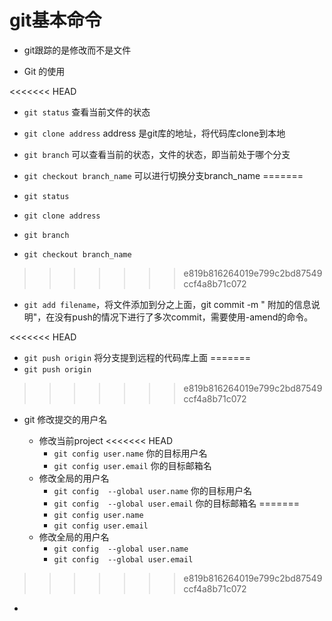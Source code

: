 # git基本命令

*  git跟踪的是修改而不是文件

* Git 的使用

<<<<<<< HEAD
  * `git status` 查看当前文件的状态

  * `git clone address` address 是git库的地址，将代码库clone到本地

  * `git branch` 可以查看当前的状态，文件的状态，即当前处于哪个分支

  * `git checkout branch_name` 可以进行切换分支branch_name
=======
  * `git status`<!--查看当前文件的状态-->

  * `git clone address`<!--address 是git库的地址，将代码库clone到本地-->

  * `git branch`<!--可以查看当前的状态，文件的状态，即当前处于哪个分支-->

  * `git checkout branch_name`<!--可以进行切换分支branch_name-->
>>>>>>> e819b816264019e799c2bd87549ccf4a8b71c072

  * `git add filename`，将文件添加到分之上面，git commit -m " 附加的信息说明"，在没有push的情况下进行了多次commit，需要使用-amend的命令。

<<<<<<< HEAD
  * `git push origin` 将分支提到远程的代码库上面
=======
  * `git push origin`<!--将分支提到远程的代码库上面-->
>>>>>>> e819b816264019e799c2bd87549ccf4a8b71c072

  * git 修改提交的用户名

    - 修改当前project 
<<<<<<< HEAD
      - `git config user.name` 你的目标用户名
      - `git config user.email` 你的目标邮箱名
    - 修改全局的用户名
      - `git config  --global user.name` 你的目标用户名
      - `git config  --global user.email` 你的目标邮箱名
=======
      - `git config user.name`<!--你的目标用户名-->
      - `git config user.email`<!--你的目标邮箱名-->
    - 修改全局的用户名
      - `git config  --global user.name`<!--你的目标用户名-->
      - `git config  --global user.email`<!--你的目标邮箱名-->
>>>>>>> e819b816264019e799c2bd87549ccf4a8b71c072

  * 

    
